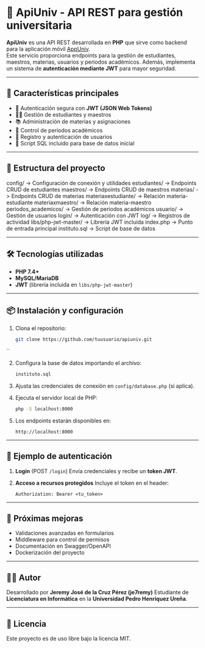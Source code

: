 # 🏫 ApiUniv - API REST para gestión universitaria

**ApiUniv** es una API REST desarrollada en **PHP** que sirve como backend para la aplicación móvil [AppUniv](https://github.com/tuusuario/appuniv).  
Este servicio proporciona endpoints para la gestión de estudiantes, maestros, materias, usuarios y periodos académicos. Además, implementa un sistema de **autenticación mediante JWT** para mayor seguridad.

---

## 🚀 Características principales
- 🔑 Autenticación segura con **JWT (JSON Web Tokens)**
- 👨‍🎓 Gestión de estudiantes y maestros
- 📚 Administración de materias y asignaciones
- 📅 Control de periodos académicos
- 📝 Registro y autenticación de usuarios
- 💾 Script SQL incluido para base de datos inicial

---

## 📁 Estructura del proyecto

config/                -> Configuración de conexión y utilidades
estudiantes/           -> Endpoints CRUD de estudiantes
maestros/              -> Endpoints CRUD de maestros
materias/              -> Endpoints CRUD de materias
materiaxestudiante/    -> Relación materia-estudiante
materiaxmaestro/       -> Relación materia-maestro
periodos\_academicos/   -> Gestión de periodos académicos
usuario/               -> Gestión de usuarios
login/                 -> Autenticación con JWT
log/                   -> Registros de actividad
libs/php-jwt-master/   -> Librería JWT incluida
index.php              -> Punto de entrada principal
instituto.sql          -> Script de base de datos



---

## 🛠️ Tecnologías utilizadas
- **PHP 7.4+**
- **MySQL/MariaDB**
- **JWT** (librería incluida en `libs/php-jwt-master`)

---

## 📦 Instalación y configuración

1. Clona el repositorio:
   ```bash
   git clone https://github.com/tuusuario/apiuniv.git
``

2. Configura la base de datos importando el archivo:

   ```sql
   instituto.sql
   ```
3. Ajusta las credenciales de conexión en `config/database.php` (si aplica).
4. Ejecuta el servidor local de PHP:

   ```bash
   php -S localhost:8000
   ```
5. Los endpoints estarán disponibles en:

   ```
   http://localhost:8000
   ```

---

## 🔑 Ejemplo de autenticación

1. **Login** (POST `/login`)
   Envía credenciales y recibe un **token JWT**.
2. **Acceso a recursos protegidos**
   Incluye el token en el header:

   ```
   Authorization: Bearer <tu_token>
   ```

---

## 📌 Próximas mejoras

* Validaciones avanzadas en formularios
* Middleware para control de permisos
* Documentación en Swagger/OpenAPI
* Dockerización del proyecto

---

## 👨‍💻 Autor

Desarrollado por **Jeremy José de la Cruz Pérez (je7remy)**
Estudiante de **Licenciatura en Informática** en la **Universidad Pedro Henríquez Ureña**.

---

## 📜 Licencia

Este proyecto es de uso libre bajo la licencia MIT.


